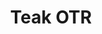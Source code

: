 ---
layout: place
title: "Teak OTR"
permalink: /ohio/cincinnati/teak-otr.html
stateAbbr: OH
stateName: Ohio
cityName: Cincinnati
seo:
  name: "Teak OTR"
  type: Restaurant
  links: null
description: "Teak OTR serves delicious sushi in Cincinnati, Ohio. Try fresh Japanese dishes for a great dining experience. "
place_id: ChIJkd4y2mGxQYgRDZLEl8UegAk
photos:
  - name: >-
      places/ChIJkd4y2mGxQYgRDZLEl8UegAk/photos/AeeoHcLFJZCFF_YW13AwUx3XkXMHWwoFyuPt0hSvwHchrIupdrdz38W60Bc5jtxHWL9Rnd8ylSASc02fjWLuP-sbA5K92gQL9pdvDdW33qURFGwOGOH3nhO5N8wA5ANcN8_NCk8502mscadOSc_1KjZiFe2u7AXAF2Ea9FCy3fq7KXykS_vR5mkH5pD3spVgCDcYa3kZWe05PtodCQUh8x1cY5JW2Im8aFad-aU6li0T3BzKgGFjOajj88wQv63OYCmEnr-8xKdoU6EWVLx-WKDtAALpX1TW4ya28H4PTtJijA5LnQ
    widthPx: 4032
    heightPx: 3024
    authorAttributions:
      - displayName: Teak OTR
        uri: https://maps.google.com/maps/contrib/107985990681573629209
        photoUri: >-
          https://lh3.googleusercontent.com/a-/ALV-UjUZWP2IBLDJU0aC4LwpSdKsl9A9azykFwLQz2ELSLuesI8URpo=s100-p-k-no-mo
    flagContentUri: >-
      https://www.google.com/local/imagery/report/?cb_client=maps_api_places.places_api&image_key=!1e10!2sAF1QipPaKWlx-XonfoTLI8yBXRI7-bkFMWXwyjZ46Os9&hl=en-US
    googleMapsUri: >-
      https://www.google.com/maps/place//data=!3m4!1e2!3m2!1sAF1QipPaKWlx-XonfoTLI8yBXRI7-bkFMWXwyjZ46Os9!2e10!4m2!3m1!1s0x8841b161da32de91:0x9801ec597c4920d
  - name: >-
      places/ChIJkd4y2mGxQYgRDZLEl8UegAk/photos/AeeoHcIPv_wQzSKM2itd_4VsdgaM6_hWd6_1zEc08vtz0WdKruce4K1vLdxB3h9Ls7_5GRzRe1Zm-ynCxU7lWyh298AWtOz7-5DOnZIovrGQIv-XZItWOwadl_AaN1kdAsTNQj-1X3mx_2Sxk1Uu1AOtSAOnOKe1nVu3GFSWGUcpYF6uoLnasjAr98P71nbQRh2yWr7inpaJNu5zpX235xeKchc_lILHZoDn3rxnXonDWCw7SNNK7OHZtORyaTOV1B8wWH5Ap2F3lqkWK9jlNe4Tnsu6X7H2lRtTMh3AhEK7omky3A
    widthPx: 3789
    heightPx: 2526
    authorAttributions:
      - displayName: Teak OTR
        uri: https://maps.google.com/maps/contrib/107985990681573629209
        photoUri: >-
          https://lh3.googleusercontent.com/a-/ALV-UjUZWP2IBLDJU0aC4LwpSdKsl9A9azykFwLQz2ELSLuesI8URpo=s100-p-k-no-mo
    flagContentUri: >-
      https://www.google.com/local/imagery/report/?cb_client=maps_api_places.places_api&image_key=!1e10!2sAF1QipPoGVhDHyKQavmaOCcXRLnzqRtv5OGCo2xUeX_K&hl=en-US
    googleMapsUri: >-
      https://www.google.com/maps/place//data=!3m4!1e2!3m2!1sAF1QipPoGVhDHyKQavmaOCcXRLnzqRtv5OGCo2xUeX_K!2e10!4m2!3m1!1s0x8841b161da32de91:0x9801ec597c4920d
  - name: >-
      places/ChIJkd4y2mGxQYgRDZLEl8UegAk/photos/AeeoHcJh7xeNGr_eIiomjcAIOHWWwsboe8UtK7H8Dcv_4Cm6bDKJfDIPSuvp3rpViJcRyPHUd60_BQJW2hyxKqTulbWmu11NtfMkj3CTd2c9U8WAyXTrRzLn_XHxdDqQ7ChpxRbkV7opvJvrvHAGEB6YSW6gcO3r_OF3YlFsOQ0b15ZPP6DH7E0d-XsfVNWfWuAfKnW_z66iTAWqipjm0g4r_DqFHyhAfhHX7Nwu7bMyZ3t6kngsfPJmdf97Mcvh5dygz_-xCX9H9pYD6BcVz9RkJZtGM32JoZvRlmOOGgJZViE8pQ
    widthPx: 1080
    heightPx: 1080
    authorAttributions:
      - displayName: Teak OTR
        uri: https://maps.google.com/maps/contrib/107985990681573629209
        photoUri: >-
          https://lh3.googleusercontent.com/a-/ALV-UjUZWP2IBLDJU0aC4LwpSdKsl9A9azykFwLQz2ELSLuesI8URpo=s100-p-k-no-mo
    flagContentUri: >-
      https://www.google.com/local/imagery/report/?cb_client=maps_api_places.places_api&image_key=!1e10!2sAF1QipMpu5TXbPS3pOKQQih91wX3ji-6jmuBxnwuW_20&hl=en-US
    googleMapsUri: >-
      https://www.google.com/maps/place//data=!3m4!1e2!3m2!1sAF1QipMpu5TXbPS3pOKQQih91wX3ji-6jmuBxnwuW_20!2e10!4m2!3m1!1s0x8841b161da32de91:0x9801ec597c4920d
  - name: >-
      places/ChIJkd4y2mGxQYgRDZLEl8UegAk/photos/AeeoHcIai5fHVfe7KtTzJEtO1_O0sWPMGvXe6XyCtbkQnaRjlmF2hj6TDRuiTS2ijW--xv_DBajJS1NzL6jMMNWN1UmENHGStcLexNDgrzLBU8Jz1fpfFleRtQ-gY_6e7PBIB0zM7v0kT602XhhKdtJqC0NQz2rJQBqBF0blAomsIQRunEpu1tJ41wVNUKWlW53LPP0cJavw20Hq2t4PpU9x27CYm_rbxq6Z__DQ3AxLVu8x5TEIHxa4H536d0yC5P8WSYPtErS9kS1XLXBWPwT5-rY3jUAtLmtjEQhkDc34kSYEEUCiGjesN7if7NklFyichXbQnIOdf30HxTY6vb2xvM7q6Aj5WEWi-4WI4Bo1FUCXR_xfmCHl2uFT6KrYROJPMzqegzxn1pnDuWYp-RBIakjjOTXbKhPdygPuwvlW7OI
    widthPx: 4032
    heightPx: 3024
    authorAttributions:
      - displayName: Chris Scavongelli
        uri: https://maps.google.com/maps/contrib/110315562241569425533
        photoUri: >-
          https://lh3.googleusercontent.com/a-/ALV-UjWRlfP-e-8sqjXEFjmVL0HV0yvwmA12Ur_7NBKVCCa5IVSM4moJoA=s100-p-k-no-mo
    flagContentUri: >-
      https://www.google.com/local/imagery/report/?cb_client=maps_api_places.places_api&image_key=!1e10!2sCIHM0ogKEICAgICziaT-Xw&hl=en-US
    googleMapsUri: >-
      https://www.google.com/maps/place//data=!3m4!1e2!3m2!1sCIHM0ogKEICAgICziaT-Xw!2e10!4m2!3m1!1s0x8841b161da32de91:0x9801ec597c4920d
  - name: >-
      places/ChIJkd4y2mGxQYgRDZLEl8UegAk/photos/AeeoHcK9bW8CKy4zZWcySuP8okXNukyAY7xicjLM-zgiW2ScXjyeFrIsjiRKDbPU_BHeOCqWp7GsFKOxsQLxKN9ganlpBhVaBxSsIItIrXNSLqSzl4yArNr-ORq6c_lmKvsj7e_9qhkieorhnNbUrlpnHUQsjsBlMFAX1XHv4zE9bJRT0z2Q4gPJqcqnyz2jyHtKCoOGiiDFyppjw5Fk6pf5bwYOQlDfSCmtMTFWsDr5-aqWbeD1Bo8Bmbbfs0ygm4FEvquFQGF2DTwv-_U141WpZjK_AVV0wtzQS6C5CNv2EvKccQ
    widthPx: 4032
    heightPx: 3024
    authorAttributions:
      - displayName: Teak OTR
        uri: https://maps.google.com/maps/contrib/107985990681573629209
        photoUri: >-
          https://lh3.googleusercontent.com/a-/ALV-UjUZWP2IBLDJU0aC4LwpSdKsl9A9azykFwLQz2ELSLuesI8URpo=s100-p-k-no-mo
    flagContentUri: >-
      https://www.google.com/local/imagery/report/?cb_client=maps_api_places.places_api&image_key=!1e10!2sAF1QipMuJsXRIVrpJouLsYbPzhzgGbEurb8ZpKIJPvSj&hl=en-US
    googleMapsUri: >-
      https://www.google.com/maps/place//data=!3m4!1e2!3m2!1sAF1QipMuJsXRIVrpJouLsYbPzhzgGbEurb8ZpKIJPvSj!2e10!4m2!3m1!1s0x8841b161da32de91:0x9801ec597c4920d
  - name: >-
      places/ChIJkd4y2mGxQYgRDZLEl8UegAk/photos/AeeoHcL2Rd3JhAg_JWWY530tS7ztHgqNtmucBL-_Nh-UHOfZrYq48n7f5ANDXJmAxep5xHNz3ABVTiWoosQgTzXfippUSvtl_z3T10SHQCjV0AXF2xhitDANfKSy6xvdecgivMuxU9JrlL3vxoghNd4SxbXor_KiZAv7iN82AYPoOLMy72muIS36r8o4ibm2vpbAMxESqBpbtZAHA2P-j2o6n6ccN4PT5Tfd9aYD4oDL8Ul6mbWGKfmU-qhnVow9VBHG7QoOstVjdv4npBCDPcsT07vY6vgjwlO-vmQ4TBqm3ff3FVGm6EAW6UsyoNqs6AV3ysX0mY_y7vX2tVltVGM_craMIztRFq8Au1Pf5Rpdo5Iiwe_kmPp1JSJfR9KeaYxkfbAj82ujP1mlUNePAI21fenEw1iOccg_6mAyVs0krjur85cr
    widthPx: 3024
    heightPx: 4032
    authorAttributions:
      - displayName: karina k
        uri: https://maps.google.com/maps/contrib/117684880291477667435
        photoUri: >-
          https://lh3.googleusercontent.com/a-/ALV-UjUoNhZIhd-au7J0HtEfzLTcPCWt6DwJq4jVzaraLDgQ7GYY8PPh=s100-p-k-no-mo
    flagContentUri: >-
      https://www.google.com/local/imagery/report/?cb_client=maps_api_places.places_api&image_key=!1e10!2sCIHM0ogKEICAgIC_to-X_wE&hl=en-US
    googleMapsUri: >-
      https://www.google.com/maps/place//data=!3m4!1e2!3m2!1sCIHM0ogKEICAgIC_to-X_wE!2e10!4m2!3m1!1s0x8841b161da32de91:0x9801ec597c4920d
  - name: >-
      places/ChIJkd4y2mGxQYgRDZLEl8UegAk/photos/AeeoHcLJO-qNvcPDw_vlzS4HbzIYMbkVP5RlVY-I7nd_0xoB43EDlEpNM0RbGyiWASS9sI1ePD6hdEGT66ubFrWq5cMzF_WkdYHbmoINaec6HJ6zGA5iLHG_4_hZAVrZ5zjPCoxAYHZutaNORGRx3zoGfZ99mdlARg_AgBHZHTXf1hci3p1PwnUBYpVVY1uTiiiwZ8QU_GyKDugbMRbHgOTNIgpoy9pIs3S9esSGVboL2htxbY6Lr3ccqCfp9_kEFhcHm4t8go05eWZ3ad177KVxxnhowJ887Z6Zu1yHm1mI1BbcqA
    widthPx: 1998
    heightPx: 1230
    authorAttributions:
      - displayName: Teak OTR
        uri: https://maps.google.com/maps/contrib/107985990681573629209
        photoUri: >-
          https://lh3.googleusercontent.com/a-/ALV-UjUZWP2IBLDJU0aC4LwpSdKsl9A9azykFwLQz2ELSLuesI8URpo=s100-p-k-no-mo
    flagContentUri: >-
      https://www.google.com/local/imagery/report/?cb_client=maps_api_places.places_api&image_key=!1e10!2sAF1QipNmOAvz9PpIDqfgtQv3csGQlO8r_qbLEVB3dx0-&hl=en-US
    googleMapsUri: >-
      https://www.google.com/maps/place//data=!3m4!1e2!3m2!1sAF1QipNmOAvz9PpIDqfgtQv3csGQlO8r_qbLEVB3dx0-!2e10!4m2!3m1!1s0x8841b161da32de91:0x9801ec597c4920d
  - name: >-
      places/ChIJkd4y2mGxQYgRDZLEl8UegAk/photos/AeeoHcJyPundhAi1Id0KY5bXix3c2dCiiRECkF8DLGar-EewGLDvfw7o4AN2QtPFPs-qHmCDHxhVjuCRH7m25C7n1qGpDVMXX_jNzQn0pu9ANxJVd2MMp7e_vIrE18tX1lwULzxlOx9K0V9UzUOsgHNT6Rxc8IydWRv1ddx2vqSwOxBBQWNfLlfUjFd2WZO6D_Zoz6Nl35mbeHByyZay7fHnRWlKKLaOJYh8es41nbbdTQpZT3vd-rsfU6wffZ1_lXMF9S9uOnSo0Qy6OVY08gl5owuqtFqL40mlRVUdmO0eGsI4W2VU5wHByOPACORPwPKIn7KeRJ9v223mBL-WlH-1kSmzh5ifIoV3-rPbxy_5Fl-AgCSYt4aDk0WmnJOr2S6anTnjkUkCS30e80DELyQeK3LPTqYReWGzw7oUFYTyPCukNoZr
    widthPx: 4032
    heightPx: 3024
    authorAttributions:
      - displayName: karina k
        uri: https://maps.google.com/maps/contrib/117684880291477667435
        photoUri: >-
          https://lh3.googleusercontent.com/a-/ALV-UjUoNhZIhd-au7J0HtEfzLTcPCWt6DwJq4jVzaraLDgQ7GYY8PPh=s100-p-k-no-mo
    flagContentUri: >-
      https://www.google.com/local/imagery/report/?cb_client=maps_api_places.places_api&image_key=!1e10!2sCIHM0ogKEICAgIC_tr303AE&hl=en-US
    googleMapsUri: >-
      https://www.google.com/maps/place//data=!3m4!1e2!3m2!1sCIHM0ogKEICAgIC_tr303AE!2e10!4m2!3m1!1s0x8841b161da32de91:0x9801ec597c4920d
  - name: >-
      places/ChIJkd4y2mGxQYgRDZLEl8UegAk/photos/AeeoHcJbmmcKvwBwEKv8R7JsGKfmM_reiOQVv24D4ap0uI0e9LzknSGwp3IEFXKs4ggo0EWZDtPUhFUU3YRIpdzcU7Xh1jrkMI7uugTxmwLNQKlXWqWqmh5Se4I70N-2fj3HhChbYgcBRvB5hRVAQprLA4L-tXplh6Un9SX4hqzXn4JtuGwf_E_A6Yk2rG1LkGe5wsKN8KhNw3TcKDzKO1d0ZblUGOo9Rlby1jitgWzIZ0PcCeXD8HXLwdJ3ClKKKKjdgUKuIusBW8JhUKLPbghMh8gqFgagMZvuwnixyymXe_DTZA
    widthPx: 1080
    heightPx: 1080
    authorAttributions:
      - displayName: Teak OTR
        uri: https://maps.google.com/maps/contrib/107985990681573629209
        photoUri: >-
          https://lh3.googleusercontent.com/a-/ALV-UjUZWP2IBLDJU0aC4LwpSdKsl9A9azykFwLQz2ELSLuesI8URpo=s100-p-k-no-mo
    flagContentUri: >-
      https://www.google.com/local/imagery/report/?cb_client=maps_api_places.places_api&image_key=!1e10!2sAF1QipMoAhGYutZP6n8c4vTlwhSLmkDT5xw0zuEGaUAz&hl=en-US
    googleMapsUri: >-
      https://www.google.com/maps/place//data=!3m4!1e2!3m2!1sAF1QipMoAhGYutZP6n8c4vTlwhSLmkDT5xw0zuEGaUAz!2e10!4m2!3m1!1s0x8841b161da32de91:0x9801ec597c4920d
  - name: >-
      places/ChIJkd4y2mGxQYgRDZLEl8UegAk/photos/AeeoHcL7kbNsR8nlM7S0jeohZBYtJVv83CzPxYPuMCzkEvp3PjO08mxbK-rXZKkM5OMVnaRuE6JVfY-prgD6fe6JLsnefACqxzI2-f45SzBd6AdbF1jBDvVGFo4bUPTNrAaxJLWhQRtLPn9FRJUGeamNXEFKvBtn_ztaXVXhg4VP_sJK_jnaap6SNYJSNcXe6gXXjw3i-yNDanfMUexLQ5Jg8KiYsAZH3fTMYluq81u8nQJFj39FfiujDN0du_-xNoxs9WD5VQQakOD0AZ8TROtxMO7o3whjq7wmBHUS9IXHepae7ndaFMpjUnV62ckNd9vWYXeuXBfKrqIONTHRvishA4riYM80s3WY41ETtyjfUwxV03Jad0AZhqkBdw5IyVzzWENt8O9xzC3eMi8xzoCtBeCPs8jrNTB1_rtxYdMfRKiDbE6j
    widthPx: 4080
    heightPx: 3072
    authorAttributions:
      - displayName: Darius X
        uri: https://maps.google.com/maps/contrib/108439707665473911242
        photoUri: >-
          https://lh3.googleusercontent.com/a/ACg8ocLtkorr87yIP493ABWlGn-Gk2JY_3Esmha5WIglo8_s1xCu4Q=s100-p-k-no-mo
    flagContentUri: >-
      https://www.google.com/local/imagery/report/?cb_client=maps_api_places.places_api&image_key=!1e10!2sCIHM0ogKEICAgIDXvInu_wE&hl=en-US
    googleMapsUri: >-
      https://www.google.com/maps/place//data=!3m4!1e2!3m2!1sCIHM0ogKEICAgIDXvInu_wE!2e10!4m2!3m1!1s0x8841b161da32de91:0x9801ec597c4920d
address: 1200 Race St, Cincinnati, OH 45202, USA
street: 1200 Race St
city: Cincinnati
state: OH
zip: '45202'
country: USA
neighborhood: Over-The-Rhine
latitude: '39.108177'
longitude: '-84.516304'
accessibility_options:
  wheelchairAccessibleEntrance: true
  wheelchairAccessibleRestroom: true
  wheelchairAccessibleSeating: true
business_status: OPERATIONAL
name: Teak OTR
google_maps_links:
  directionsUri: >-
    https://www.google.com/maps/dir//''/data=!4m7!4m6!1m1!4e2!1m2!1m1!1s0x8841b161da32de91:0x9801ec597c4920d!3e0
  placeUri: https://maps.google.com/?cid=684580977363948045
  writeAReviewUri: >-
    https://www.google.com/maps/place//data=!4m3!3m2!1s0x8841b161da32de91:0x9801ec597c4920d!12e1
  reviewsUri: >-
    https://www.google.com/maps/place//data=!4m4!3m3!1s0x8841b161da32de91:0x9801ec597c4920d!9m1!1b1
  photosUri: >-
    https://www.google.com/maps/place//data=!4m3!3m2!1s0x8841b161da32de91:0x9801ec597c4920d!10e5
primary_type: Thai Restaurant
opening_hours:
  regular: null
  current: null
secondary_opening_hours:
  regular:
    weekdayDescriptions: null
    type: null
  current:
    weekdayDescriptions: null
    type: null
phone: null
price_level: null
price_range: null
rating: null
rating_count: 0
website: null
reviews: null
parking_options: null
payment_options: null
allow_dogs: null
curbside_pickup: null
delivery: null
dine_in: null
good_for_children: null
good_for_groups: null
good_for_sports: null
live_music: null
menu_for_children: null
outdoor_seating: null
reservable: null
restroom: null
serves_beer: null
serves_breakfast: null
serves_brunch: null
serves_cocktails: null
serves_coffee: null
serves_dinner: null
serves_dessert: null
serves_lunch: null
serves_vegetarian_food: null
serves_wine: null
takeout: null
summary: null

---